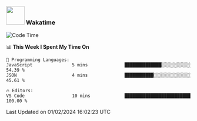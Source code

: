 ### <img src="https://media.giphy.com/media/VgCDAzcKvsR6OM0uWg/giphy.gif" width="50"> Wakatime

  <!--START_SECTION:waka-->
![Code Time](http://img.shields.io/badge/Code%20Time-1%2C453%20hrs%2051%20mins-blue)

📊 **This Week I Spent My Time On** 

```text
💬 Programming Languages: 
JavaScript               5 mins              ██████████████░░░░░░░░░░░   54.39 % 
JSON                     4 mins              ███████████░░░░░░░░░░░░░░   45.61 % 

🔥 Editors: 
VS Code                  10 mins             █████████████████████████   100.00 % 
```


 Last Updated on 01/02/2024 16:02:23 UTC
<!--END_SECTION:waka-->
